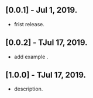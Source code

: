 ## [0.0.1] - Jul 1, 2019.

* frist release.

## [0.0.2] - TJul 17, 2019.

* add example .
  
## [1.0.0] - TJul 17, 2019.

*  description.
